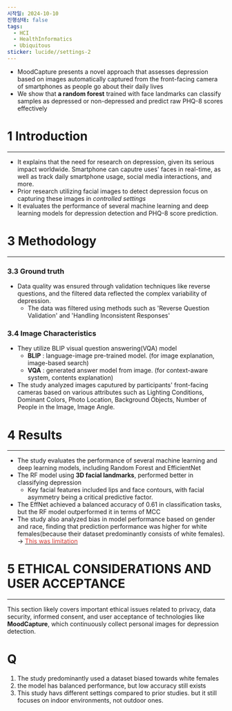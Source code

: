 ```yaml
---
시작일: 2024-10-10
진행상태: false
tags:
  - HCI
  - HealthInformatics
  - Ubiquitous
sticker: lucide//settings-2
---
```

- MoodCapture presents a novel approach that assesses depression based on images automatically captured from the front-facing camera of smartphones as people go about their daily lives
- We show that **a random forest** trained with face landmarks can classify samples as depressed or non-depressed and predict raw PHQ-8 scores effectively

# 1 Introduction
---
- It explains that the need for research on depression, given its serious impact worldwide. Smartphone can caputre uses' faces in real-time, as well as track daily smartphone usage, social media interactions, and more.
- Prior research utilizing facial images to detect depression focus on capturing these images in *controlled settings*
- It evaluates the performance of several machine learning and deep learning models for depression detection and PHQ-8 score prediction.

# 3 Methodology
---
### 3.3 Ground truth
- Data quality was ensured through validation techniques like reverse questions, and the filtered data reflected the complex variability of depression.
	- The data was filtered using methods such as 'Reverse Question Validation' and 'Handling Inconsistent Responses'

### 3.4 Image Characteristics
- They utilize BLIP visual question answering(VQA) model
	- **BLIP** : language-image pre-trained model. (for image explanation, image-based search)
	- **VQA** : generated answer model from image. (for context-aware system, contents explanation)
- The study analyzed images caputured by participants' front-facing cameras based on various attributes such as Lighting Conditions, Dominant Colors, Photo Location, Background Objects, Number of People in the Image, Image Angle.

# 4 Results
---
- The study evaluates the performance of several machine learning and deep learning models, including Random Forest and EfficientNet
- The RF model using **3D facial landmarks**, performed better in classifying depression
	- Key facial features included lips and face contours, with facial asymmetry being a critical predictive factor.
- The EffNet achieved a balanced accuracy of 0.61 in classification tasks, but the RF model outperformed it in terms of MCC
- The study also analyzed bias in model performance based on gender and race, finding that prediction performance was higher for white females(because their dataset predominantly consists of white females). →  <u><font color="#d83931">This was limitation</font></u>

# 5 ETHICAL CONSIDERATIONS AND USER ACCEPTANCE
---
This section likely covers important ethical issues related to privacy, data security, informed consent, and user acceptance of technologies like **MoodCapture**, which continuously collect personal images for depression detection.


# **Q**
1. The study predominantly used a dataset biased towards white females
2. the model has balanced performance, but low accuracy still exists 
3. This study havs different settings compared to prior studies. but it still focuses on indoor environments, not outdoor ones.